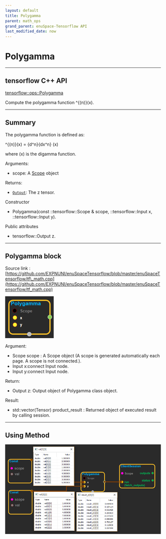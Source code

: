 ```yaml
--- 
layout: default 
title: Polygamma 
parent: math_ops 
grand_parent: enuSpace-Tensorflow API 
last_modified_date: now 
--- 
```


# Polygamma

---

## tensorflow C++ API

[tensorflow::ops::Polygamma](https://www.tensorflow.org/api_docs/cc/class/tensorflow/ops/polygamma)

Compute the polygamma function ^{\(n\)}\(x\).

---

## Summary

The polygamma function is defined as:

^{\(n\)}\(x\) = {d^n}{dx^n} \(x\)

where \(x\) is the digamma function.

Arguments:

* scope: A [Scope](https://www.tensorflow.org/api_docs/cc/class/tensorflow/scope.html#classtensorflow_1_1_scope) object

Returns:

* [`Output`](https://www.tensorflow.org/api_docs/cc/class/tensorflow/output.html#classtensorflow_1_1_output): The z tensor.

Constructor

* Polygamma\(const ::tensorflow::Scope & scope,  ::tensorflow::Input x,  ::tensorflow::Input y\).

Public attributes

* tensorflow::Output z.

---

## Polygamma block

Source link : [https://github.com/EXPNUNI/enuSpaceTensorflow/blob/master/enuSpaceTensorflow/tf\_math.cpp](https://github.com/EXPNUNI/enuSpaceTensorflow/blob/master/enuSpaceTensorflow/tf_math.cpp)

![](./assets/math_Polygamma_Symbol.png)

Argument:

* Scope scope : A Scope object \(A scope is generated automatically each page. A scope is not connected.\).
* Input x:connect  Input node.
* Input y:connect  Input node.

Return:

* Output z: Output object of Polygamma class object.

Result:

* std::vector\(Tensor\) product\_result : Returned object of executed result by calling session.

---

## Using Method

![](./assets/math_Polygamma_Method.png)

